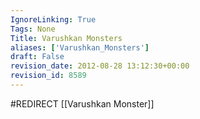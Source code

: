 ```yaml
---
IgnoreLinking: True
Tags: None
Title: Varushkan Monsters
aliases: ['Varushkan_Monsters']
draft: False
revision_date: 2012-08-28 13:12:30+00:00
revision_id: 8589
---
```


#REDIRECT [[Varushkan Monster]]